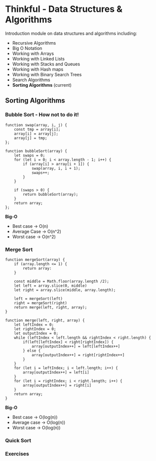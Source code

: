 # Thinkful - Data Structures & Algorithms

Introduction module on data structures and algorithms including:

- Recursive Algorithms
- Big O Notation
- Working with Arrays
- Working with Linked Lists
- Working with Stacks and Queues
- Working with Hash maps
- Working with Binary Search Trees
- Search Algorithms
- **Sorting Algorithms** (current)

## Sorting Algorithms

### Bubble Sort - How not to do it!

```
function swap(array, i, j) {
    const tmp = array[i];
    array[i] = array[j];
    array[j] = tmp;
};

function bubbleSort(array) {
    let swaps = 0;
    for (let i = 0; i < array.length - 1; i++) {
        if (array[i] > array[i + 1]) {
            swap(array, i, i + 1);
            swaps++;
        }
    }

    if (swaps > 0) {
        return bubbleSort(array);
    }
    return array;
};
```

**Big-O**

- Best case -> O(n)
- Average Case -> O(n^2)
- Worst case -> O(n^2)

### Merge Sort

```
function mergeSort(array) {
    if (array.length <= 1) {
        return array:
    }

    const middle = Math.floor(array.length /2);
    let left = array.slice(0, middle)
    let right = array.slice(middle, array.length);

    left = mergeSort(left)
    right = mergeSort(right)
    return merge(left, right, array);
}

function merge(left, right, array) {
    let leftIndex = 0;
    let rightIndex = 0;
    let outputIndex = 0;
    while (leftIndex < left.length && rightIndex < right.length) {
        if(left[leftIndex] < right[rightIndex]) {
            array[outputIndex++] = left[leftIndex++]
        } else {
            array[outputIndex++] = right[rightIndex++]
        }
    }
    for (let i = leftIndex; i < left.length; i++) {
        array[outputIndex++] = left[i]
    }
    for (let i = rightIndex; i < right.length; i++) {
        array[outputIndex++] = right[i]
    }
    return array;
}
```

**Big-O**

- Best case -> O(log(n))
- Average case -> O(log(n))
- Worst case -> O(log(n))

### Quick Sort

### Exercises
